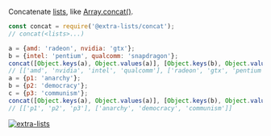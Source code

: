 Concatenate [lists], like [Array.concat()].

```javascript
const concat = require('@extra-lists/concat');
// concat(<lists>...)

a = {amd: 'radeon', nvidia: 'gtx'};
b = {intel: 'pentium', qualcomm: 'snapdragon'};
concat([Object.keys(a), Object.values(a)], [Object.keys(b), Object.values(b)]);
// [['amd', 'nvidia', 'intel', 'qualcomm'], ['radeon', 'gtx', 'pentium', 'snapdragon']]
a = {p1: 'anarchy'};
b = {p2: 'democracy'};
c = {p3: 'communism'};
concat([Object.keys(a), Object.values(a)], [Object.keys(b), Object.values(b)], [Object.keys(c), Object.values(c)]);
// [['p1', 'p2', 'p3'], ['anarchy', 'democracy', 'communism']]
```


[![extra-lists](https://i.imgur.com/MCb8pjO.jpg)](https://www.npmjs.com/package/extra-lists)

[lists]: https://www.npmjs.com/package/lists-is
[Array.concat()]: https://developer.mozilla.org/en-US/docs/Web/JavaScript/Reference/Global_Objects/Array/concat
